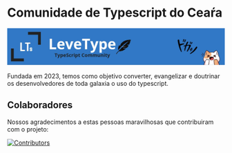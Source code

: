 # Comunidade de Typescript do Ceaŕa

<img src="./banner.png" alt="banner"/>

Fundada em 2023, temos como objetivo converter, evangelizar e doutrinar os desenvolvedores de toda galaxia o uso do typescript. 

## Colaboradores <a name="colaboradores"></a>

Nossos agradecimentos a estas pessoas maravilhosas que contribuiram com o projeto:

[![Contributors](https://contributors-img.web.app/image?repo=Leve-Type/Landing_Page)](https://github.com/Leve_Type/Landing_Page/graphs/contributors)
